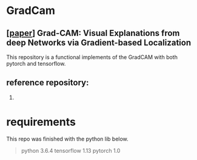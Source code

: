 # GradCam
## [[paper](http://openaccess.thecvf.com/content_iccv_2017/html/Selvaraju_Grad-CAM_Visual_Explanations_ICCV_2017_paper.html)] Grad-CAM: Visual Explanations from deep Networks via Gradient-based Localization

This repository is a functional implements of the GradCAM with both pytorch and tensorflow.
## reference repository:
1. 

# requirements
This repo was finished with the python lib below. 
> python 3.6.4
  tensorflow 1.13
  pytorch 1.0

